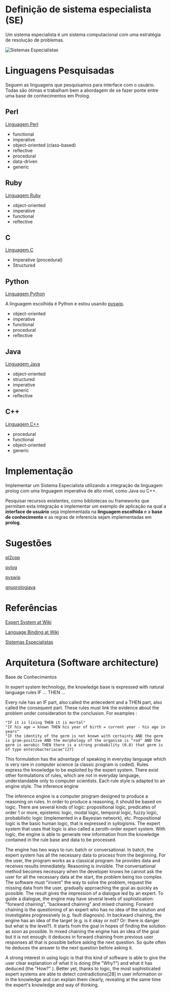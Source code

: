 # Definição de sistema especialista (SE)

Um sistema especialista é um sistema computacional com uma estratégia de resolução de problemas.

![Sistemas Especialistas](http://www.dee.ufma.br/~lpaucar/teaching/ia2000-1/figs/se1.gif "Sistemas Especialistas")


# Linguagens Pesquisadas

Seguem as linguagens que pesquisamos para interface com o usuário. Todas são ótimas e trabalham bem a abordagem de se fazer ponte entre uma base de conhecimentos em Prolog.

## Perl

[Linguagem Perl](http://en.wikipedia.org/wiki/Perl)

* functional
* imperative
* object-oriented (class-based)
* reflective
* procedural
* data-driven
* generic

## Ruby

[Linguagem Ruby](http://en.wikipedia.org/wiki/Ruby_%28programming_language%29)

* object-oriented
* imperative
* functional
* reflective

## C

[Linguagem C](http://en.wikipedia.org/wiki/C_%28programming_language%29)

* Imperative (procedural)
* Structured

## Python

[Linguagem Python](http://en.wikipedia.org/wiki/Python_%28programming_language%29)

A linguagem escolhida é Python e estou usando [pyswip](http://code.google.com/p/pyswip).

* object-oriented
* imperative
* functional
* procedural
* reflective

## Java

[Linguagem Java](http://en.wikipedia.org/wiki/Java_%28programming_language%29)

* object-oriented
* structured
* imperative
* generic
* reflective

## C++

[Linguagem C++](http://en.wikipedia.org/wiki/C++_%28programming_language%29)

* procedural
* functional
* object-oriented
* generic

# Implementação

Implementar um Sistema Especialista utilizando a integração da linguagem prolog com uma linguagem imperativa de alto nível, como Java ou C++.

Pesquisar recursos existentes, como bibliotecas ou frameworks que permitam esta integração e implementar um exemplo de aplicação na qual a __interface de usuário__ seja implementada na __linguagem escolhida__ e a __base de conhecimento__ e as regras de inferencia sejam implementadas em __prolog__.


# Sugestões

[pl2cpp](http://www.swi-prolog.org/pldoc/package/pl2cpp.html)

[pylog](http://cdsoft.fr/pylog/)

[pyswip](https://code.google.com/p/pyswip/)

[gnuprologjava](http://www.gnu.org/software/gnuprologjava/)

# Referências

[Expert System at Wiki](https://en.wikipedia.org/wiki/Expert_system)

[Language Binding at Wiki](http://en.wikipedia.org/wiki/Language_binding)

[Sistemas Especialistas](http://www.dee.ufma.br/~lpaucar/teaching/ia2000-1/cap4.html)



# Arquitetura (Software architecture)

Base de Conhecimentos

In expert system technology, the knowledge base is expressed with natural language rules IF ... THEN ...

Every rule has an IF part, also called the antecedent and a THEN part, also called the consequent part. These rules must link the evidence about the problem under consideration to the conclusion. For examples :

    "IF it is living THEN it is mortal"
    "IF his age = known THEN his year of birth = current year - his age in years"
    "IF the identity of the germ is not known with certainty AND the germ is gram-positive AND the morphology of the organism is "rod" AND the germ is aerobic THEN there is a strong probability (0.8) that germ is of type enterobacteriacae"[27]

This formulation has the advantage of speaking in everyday language which is very rare in computer science (a classic program is coded). Rules express the knowledge to be exploited by the expert system. There exist other formulations of rules, which are not in everyday language, understandable only to computer scientists. Each rule style is adapted to an engine style.
The inference engine

The inference engine is a computer program designed to produce a reasoning on rules. In order to produce a reasoning, it should be based on logic. There are several kinds of logic: propositional logic, predicates of order 1 or more, epistemic logic, modal logic, temporal logic, fuzzy logic, probabilistic logic (implemented in a Bayesian network), etc. Propositional logic is the basic human logic, that is expressed in syllogisms. The expert system that uses that logic is also called a zeroth-order expert system. With logic, the engine is able to generate new information from the knowledge contained in the rule base and data to be processed.

The engine has two ways to run: batch or conversational. In batch, the expert system has all the necessary data to process from the beginning. For the user, the program works as a classical program: he provides data and receives results immediately. Reasoning is invisible. The conversational method becomes necessary when the developer knows he cannot ask the user for all the necessary data at the start, the problem being too complex. The software must "invent" the way to solve the problem, request the missing data from the user, gradually approaching the goal as quickly as possible. The result gives the impression of a dialogue led by an expert. To guide a dialogue, the engine may have several levels of sophistication: "forward chaining", "backward chaining" and mixed chaining. Forward chaining is the questioning of an expert who has no idea of the solution and investigates progressively (e.g. fault diagnosis). In backward chaining, the engine has an idea of the target (e.g. is it okay or not? Or: there is danger but what is the level?). It starts from the goal in hopes of finding the solution as soon as possible. In mixed chaining the engine has an idea of the goal but it is not enough: it deduces in forward chaining from previous user responses all that is possible before asking the next question. So quite often he deduces the answer to the next question before asking it.

A strong interest in using logic is that this kind of software is able to give the user clear explanation of what it is doing (the "Why?") and what it has deduced (the "How?" ). Better yet, thanks to logic, the most sophisticated expert systems are able to detect contradictions[28] in user information or in the knowledge and can explain them clearly, revealing at the same time the expert's knowledge and way of thinking.
